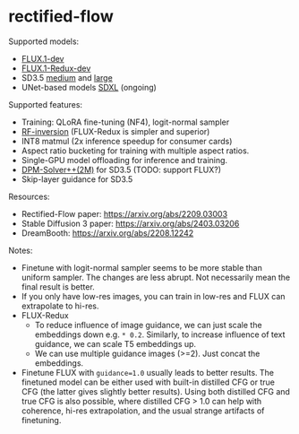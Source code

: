 # rectified-flow

Supported models:

- [FLUX.1-dev](https://huggingface.co/black-forest-labs/FLUX.1-dev)
- [FLUX.1-Redux-dev](https://huggingface.co/black-forest-labs/FLUX.1-Redux-dev)
- SD3.5 [medium](https://huggingface.co/stabilityai/stable-diffusion-3.5-medium) and [large](https://huggingface.co/stabilityai/stable-diffusion-3.5-large)
- UNet-based models [SDXL](https://huggingface.co/stabilityai/stable-diffusion-xl-base-1.0) (ongoing)

Supported features:

- Training: QLoRA fine-tuning (NF4), logit-normal sampler
- [RF-inversion](https://arxiv.org/abs/2410.10792) (FLUX-Redux is simpler and superior)
- INT8 matmul (2x inference speedup for consumer cards)
- Aspect ratio bucketing for training with multiple aspect ratios.
- Single-GPU model offloading for inference and training.
- [DPM-Solver++(2M)](https://arxiv.org/abs/2211.01095) for SD3.5 (TODO: support FLUX?)
- Skip-layer guidance for SD3.5

Resources:

- Rectified-Flow paper: https://arxiv.org/abs/2209.03003
- Stable Diffusion 3 paper: https://arxiv.org/abs/2403.03206
- DreamBooth: https://arxiv.org/abs/2208.12242

Notes:

- Finetune with logit-normal sampler seems to be more stable than uniform sampler. The changes are less abrupt. Not necessarily mean the final result is better.
- If you only have low-res images, you can train in low-res and FLUX can extrapolate to hi-res.
- FLUX-Redux
  - To reduce influence of image guidance, we can just scale the embeddings down e.g. `* 0.2`. Similarly, to increase influence of text guidance, we can scale T5 embeddings up.
  - We can use multiple guidance images (>=2). Just concat the embeddings.
- Finetune FLUX with `guidance=1.0` usually leads to better results. The finetuned model can be either used with built-in distilled CFG or true CFG (the latter gives slightly better results). Using both distilled CFG and true CFG is also possible, where distilled CFG > 1.0 can help with coherence, hi-res extrapolation, and the usual strange artifacts of finetuning.
